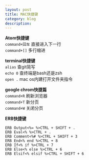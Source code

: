 ```yaml
---
layout: post
title: MAC快捷键
category: blog
description:  
---
```


**Atom快捷键**   
`command+回车`  直接进入下一行       
`command+[]` 多行缩进   

**terminal快捷键**  
`alias`  查git简写  
`echo 0` 查终端是bash还是zsh  
`open .`   mac os内建打开文件夹指令    
 
 **google chrom快捷篇**   
 `command+R`  刷新浏览器  
 `command+T`  新分页   
 `command+W`  关闭分页  
 
**ERB快捷键**  
```
ERB Output<%= %>CTRL + SHIFT + . 
ERB Eval<% %>CTRL + . 
ERB Comment<%# %>CTRL + SHIFT + 3 
ERB End<% end %>CTRL + 8 
ERB If<% if %>CTRL + 7 
ERB Else<% else %>CTRL + 6 
ERB Elsif<% elsif %>CTRL + SHIFT + 6

```


